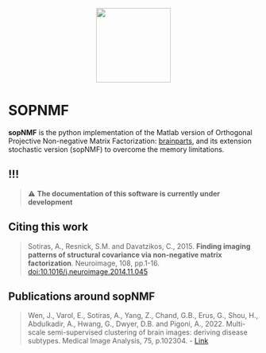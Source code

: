 <p align="center">
  <img src="./images/sopmf.png" width="150" height="150"/>
</p>

# SOPNMF
**sopNMF** is the python implementation of the Matlab version of Orthogonal Projective Non-negative Matrix Factorization: [brainparts](https://github.com/asotiras/brainparts), and its extension stochastic version (sopNMF) to overcome the memory limitations.

## !!!
> :warning: **The documentation of this software is currently under development**

## Citing this work
> Sotiras, A., Resnick, S.M. and Davatzikos, C., 2015. **Finding imaging patterns of structural covariance via non-negative matrix factorization**. Neuroimage, 108, pp.1-16. [doi:10.1016/j.neuroimage.2014.11.045](https://www.sciencedirect.com/science/article/pii/S1053811914009756?via%3Dihub)

## Publications around sopNMF
> Wen, J., Varol, E., Sotiras, A., Yang, Z., Chand, G.B., Erus, G., Shou, H., Abdulkadir, A., Hwang, G., Dwyer, D.B. and Pigoni, A., 2022. Multi-scale semi-supervised clustering of brain images: deriving disease subtypes. Medical Image Analysis, 75, p.102304. - [Link](https://scholar.google.com/citations?view_op=view_citation&hl=en&user=4Wq_FukAAAAJ&sortby=pubdate&citation_for_view=4Wq_FukAAAAJ:9ZlFYXVOiuMC)

